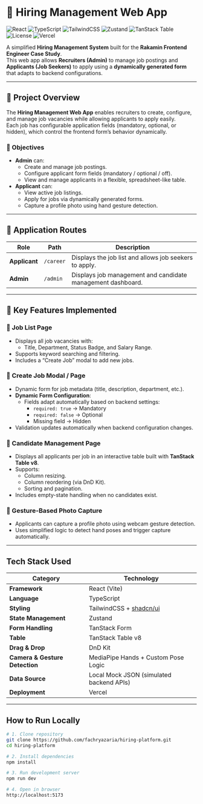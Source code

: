 # 💼 Hiring Management Web App

![React](https://img.shields.io/badge/React-18.2.0-61dafb?logo=react&logoColor=white)
![TypeScript](https://img.shields.io/badge/TypeScript-5.3-blue?logo=typescript)
![TailwindCSS](https://img.shields.io/badge/TailwindCSS-3.4-38bdf8?logo=tailwindcss)
![Zustand](https://img.shields.io/badge/State-Zustand-orange)
![TanStack Table](https://img.shields.io/badge/Table-TanStack%20v8-ef4444)
![License](https://img.shields.io/badge/license-MIT-green)
![Vercel](https://img.shields.io/badge/Deployed%20on-Vercel-black?logo=vercel)

A simplified **Hiring Management System** built for the **Rakamin Frontend Engineer Case Study**.  
This web app allows **Recruiters (Admin)** to manage job postings and **Applicants (Job Seekers)** to apply using a **dynamically generated form** that adapts to backend configurations.

---

## 🚀 Project Overview

The **Hiring Management Web App** enables recruiters to create, configure, and manage job vacancies while allowing applicants to apply easily.  
Each job has configurable application fields (mandatory, optional, or hidden), which control the frontend form’s behavior dynamically.

### 🎯 Objectives
- **Admin** can:
  - Create and manage job postings.
  - Configure applicant form fields (mandatory / optional / off).
  - View and manage applicants in a flexible, spreadsheet-like table.
- **Applicant** can:
  - View active job listings.
  - Apply for jobs via dynamically generated forms.
  - Capture a profile photo using hand gesture detection.

---

## 🧭 Application Routes

| Role | Path | Description |
|------|------|-------------|
| **Applicant** | `/career` | Displays the job list and allows job seekers to apply. |
| **Admin** | `/admin` | Displays job management and candidate management dashboard. |

---

## 🧩 Key Features Implemented

### 🏢 Job List Page
- Displays all job vacancies with:
  - Title, Department, Status Badge, and Salary Range.
- Supports keyword searching and filtering.
- Includes a “Create Job” modal to add new jobs.

### 🧾 Create Job Modal / Page
- Dynamic form for job metadata (title, description, department, etc.).
- **Dynamic Form Configuration**:
  - Fields adapt automatically based on backend settings:
    - `required: true` → Mandatory
    - `required: false` → Optional
    - Missing field → Hidden
- Validation updates automatically when backend configuration changes.

### 👥 Candidate Management Page
- Displays all applicants per job in an interactive table built with **TanStack Table v8**.
- Supports:
  - Column resizing.
  - Column reordering (via DnD Kit).
  - Sorting and pagination.
- Includes empty-state handling when no candidates exist.

### 📸 Gesture-Based Photo Capture
- Applicants can capture a profile photo using webcam gesture detection.
- Uses simplified logic to detect hand poses and trigger capture automatically.

---

## Tech Stack Used

| Category | Technology |
|-----------|-------------|
| **Framework** | React (Vite) |
| **Language** | TypeScript |
| **Styling** | TailwindCSS + [shadcn/ui](https://ui.shadcn.com) |
| **State Management** | Zustand |
| **Form Handling** | TanStack Form |
| **Table** | TanStack Table v8 |
| **Drag & Drop** | DnD Kit |
| **Camera & Gesture Detection** | MediaPipe Hands + Custom Pose Logic |
| **Data Source** | Local Mock JSON (simulated backend APIs) |
| **Deployment** | Vercel |

---

## How to Run Locally

```bash
# 1. Clone repository
git clone https://github.com/fachryazaria/hiring-platform.git
cd hiring-platform

# 2. Install dependencies
npm install

# 3. Run development server
npm run dev

# 4. Open in browser
http://localhost:5173

